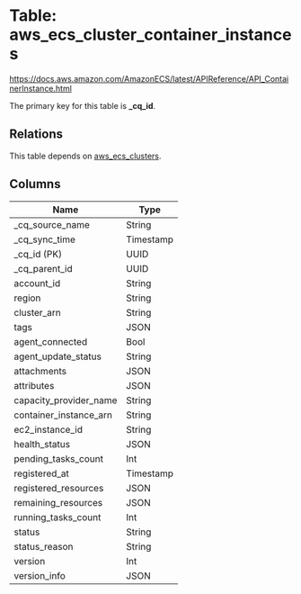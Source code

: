 # Table: aws_ecs_cluster_container_instances

https://docs.aws.amazon.com/AmazonECS/latest/APIReference/API_ContainerInstance.html

The primary key for this table is **_cq_id**.

## Relations
This table depends on [aws_ecs_clusters](aws_ecs_clusters.md).

## Columns
| Name          | Type          |
| ------------- | ------------- |
|_cq_source_name|String|
|_cq_sync_time|Timestamp|
|_cq_id (PK)|UUID|
|_cq_parent_id|UUID|
|account_id|String|
|region|String|
|cluster_arn|String|
|tags|JSON|
|agent_connected|Bool|
|agent_update_status|String|
|attachments|JSON|
|attributes|JSON|
|capacity_provider_name|String|
|container_instance_arn|String|
|ec2_instance_id|String|
|health_status|JSON|
|pending_tasks_count|Int|
|registered_at|Timestamp|
|registered_resources|JSON|
|remaining_resources|JSON|
|running_tasks_count|Int|
|status|String|
|status_reason|String|
|version|Int|
|version_info|JSON|